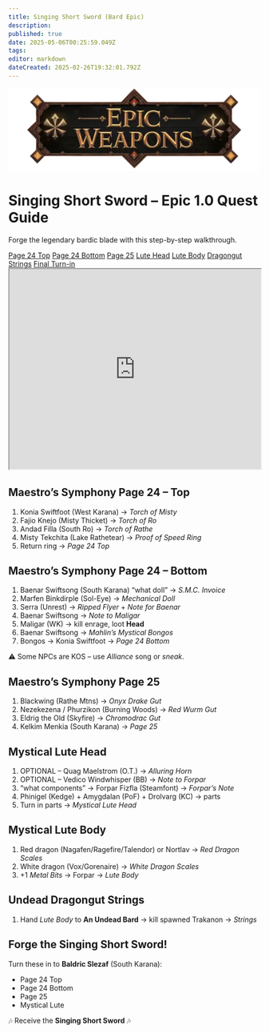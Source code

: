 ```yaml
---
title: Singing Short Sword (Bard Epic)
description: 
published: true
date: 2025-05-06T00:25:59.049Z
tags: 
editor: markdown
dateCreated: 2025-02-26T19:32:01.792Z
---
```


<!-- ───────────── Bard Epic 1.0 – Singing Short Sword ───────────── -->
<div class="page-container">

  <!-- Banner ------------------------------------------------------- -->
<div class="hero-card">
  <img src="/epicweapons.webp" alt="Epic Bard Weapons Banner" class="hero-img">
  <h1 class="hero-title">Singing Short Sword – Epic 1.0 Quest Guide</h1>
  <p class="hero-sub">Forge the legendary bardic blade with this step-by-step walkthrough.</p>
</div>

  <!-- Quick Nav ----------------------------------------------------- -->
  <nav class="toc-nav">
    <a href="#page24top">Page 24 Top</a>
    <a href="#page24bottom">Page 24 Bottom</a>
    <a href="#page25">Page 25</a>
    <a href="#lutehead">Lute Head</a>
    <a href="#lutebody">Lute Body</a>
    <a href="#strings">Dragongut Strings</a>
    <a href="#final">Final Turn-in</a>
  </nav>

  <!-- In-game item preview (optional) ------------------------------ -->
  <iframe src="https://www.thjdi.cc/item/2020542" width="100%" height="400"></iframe>

  <!-- Quest Sections ----------------------------------------------- -->
  <section id="page24top" class="quest-card">
    <h2>Maestro’s Symphony Page 24 – Top</h2>
    <ol>
      <li>Konia Swiftfoot (West Karana) → <em>Torch of Misty</em></li>
      <li>Fajio Knejo (Misty Thicket) → <em>Torch of Ro</em></li>
      <li>Andad Filla (South Ro) → <em>Torch of Rathe</em></li>
      <li>Misty Tekchita (Lake Rathetear) → <em>Proof of Speed Ring</em></li>
      <li>Return ring → <em>Page 24 Top</em></li>
    </ol>
  </section>

  <section id="page24bottom" class="quest-card">
    <h2>Maestro’s Symphony Page 24 – Bottom</h2>
    <ol>
      <li>Baenar Swiftsong (South Karana) “what doll” → <em>S.M.C. Invoice</em></li>
      <li>Marfen Binkdirple (Sol-Eye) → <em>Mechanical Doll</em></li>
      <li>Serra (Unrest) → <em>Ripped Flyer</em> + <em>Note for Baenar</em></li>
      <li>Baenar Swiftsong → <em>Note to Maligar</em></li>
      <li>Maligar (WK) → kill enrage, loot <strong>Head</strong></li>
      <li>Baenar Swiftsong → <em>Mahlin’s Mystical Bongos</em></li>
      <li>Bongos → Konia Swiftfoot → <em>Page 24 Bottom</em></li>
    </ol>
    <p class="note">⚠️ Some NPCs are KOS – use <em>Alliance</em> song or <em>sneak</em>.</p>
  </section>

  <section id="page25" class="quest-card">
    <h2>Maestro’s Symphony Page 25</h2>
    <ol>
      <li>Blackwing (Rathe Mtns) → <em>Onyx Drake Gut</em></li>
      <li>Nezekezena / Phurzikon (Burning Woods) → <em>Red Wurm Gut</em></li>
      <li>Eldrig the Old (Skyfire) → <em>Chromodrac Gut</em></li>
      <li>Kelkim Menkia (South Karana) → <em>Page 25</em></li>
    </ol>
  </section>

  <section id="lutehead" class="quest-card">
    <h2>Mystical Lute Head</h2>
    <ol>
      <li class="optional">OPTIONAL – Quag Maelstrom (O.T.) → <em>Alluring Horn</em></li>
      <li class="optional">OPTIONAL – Vedico Windwhisper (BB) → <em>Note to Forpar</em></li>
      <li>“what components” → Forpar Fizfla (Steamfont) → <em>Forpar’s Note</em></li>
      <li>Phinigel (Kedge) + Amygdalan (PoF) + Drolvarg (KC) → parts</li>
      <li>Turn in parts → <em>Mystical Lute Head</em></li>
    </ol>
  </section>

  <section id="lutebody" class="quest-card">
    <h2>Mystical Lute Body</h2>
    <ol>
      <li>Red dragon (Nagafen/Ragefire/Talendor) or Nortlav → <em>Red Dragon Scales</em></li>
      <li>White dragon (Vox/Gorenaire) → <em>White Dragon Scales</em></li>
      <li>+1 <em>Metal Bits</em> → Forpar → <em>Lute Body</em></li>
    </ol>
  </section>

  <section id="strings" class="quest-card">
    <h2>Undead Dragongut Strings</h2>
    <ol>
      <li>Hand <em>Lute Body</em> to <strong>An Undead Bard</strong> → kill spawned Trakanon → <em>Strings</em></li>
    </ol>
  </section>

  <section id="final" class="quest-card final">
    <h2>Forge the Singing Short Sword!</h2>
    <p>Turn these in to <strong>Baldric Slezaf</strong> (South Karana):</p>
    <ul>
      <li>Page 24 Top</li>
      <li>Page 24 Bottom</li>
      <li>Page 25</li>
      <li>Mystical Lute</li>
    </ul>
    <p class="reward">🎶 Receive the <strong>Singing Short Sword</strong> 🎶</p>
  </section>

</div>
